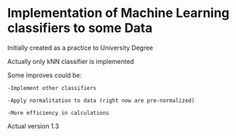 # Implementation of Machine Learning classifiers to some Data

Initially created as a practice to University Degree 

Actually only kNN classifier is implemented

Some improves could be:

	-Implement other classifiers

	-Apply normalitation to data (right now are pre-normalized)

	-More efficiency in calculations

Actual version 1.3